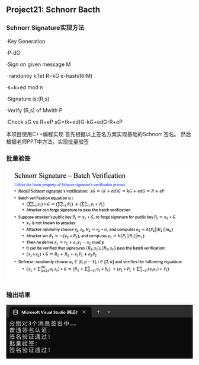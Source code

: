 ## Project21: Schnorr Bacth

### Schnorr Signature实现方法

·Key Generation 

·P-dG 

·Sign on given message M 

· randomiy k,1et R=kG e-hash(RIIM) 

·s=k+ed mod n 

·Signature is:(R,s) 

·Verify (R,s) of Mwith P 

·Check sG vs R+eP sG=(k+ed)G-kG+edG-R+eP

本项目使用C++编程实现
首先根据以上签名方案实现基础的Schnorr 签名。
然后根据老师PPT中方法，实现批量验签

### 批量验签
![图片](https://github.com/puuuchiii/projects/blob/main/project%2021/image/1.png)

### 输出结果
![图片](https://github.com/puuuchiii/projects/blob/main/project%2021/image/2.png)
